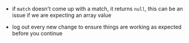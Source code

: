 - if `match` doesn't come up with a match, it returns `null`, this can be an issue if we are expecting an array value

- log out every new change to ensure things are working as expected before you continue

